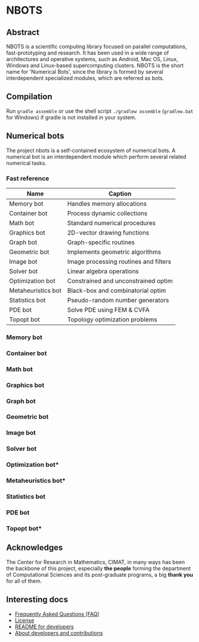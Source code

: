 # NBOTS

## Abstract

NBOTS is a scientific computing library focused on parallel computations, fast-prototyping and research.
It has been used in a wide range of architectures and operative systems, such as Android, Mac OS, Linux, Windows and Linux-based supercomputing clusters. 
NBOTS is the short name for 'Numerical Bots', since the library is formed by several interdependent specialized modules, which are referred as bots.

## Compilation

Run `gradle assemble` or use the shell script `./gradlew assemble` (`gradlew.bat` for Windows) if gradle is not installed in your system.

## Numerical bots

The project nbots is a self-contained ecosystem of numerical bots.
A numerical bot is an interdependent module which perform several related numerical tasks.


### Fast reference

|          Name           |                Caption                 |
|-------------------------|----------------------------------------|
| Memory bot              | Handles memory allocations             |
| Container bot           | Process dynamic collections            |
| Math bot                | Standard numerical procedures          |
| Graphics bot            | 2D-vector drawing functions            |
| Graph bot               | Graph-specific routines                |
| Geometric bot           | Implements geometric algorithms        |
| Image bot               | Image processing routines and filters  |
| Solver bot              | Linear algebra operations              |
| Optimization bot        | Constrained and unconstrained optim    |
| Metaheuristics bot      | Black-box and combinatorial optim      |
| Statistics bot          | Pseudo-random number generators        |
| PDE bot                 | Solve PDE using FEM & CVFA             |
| Topopt bot              | Topology optimization problems         |

### Memory bot
### Container bot
### Math bot
### Graphics bot
### Graph bot
### Geometric bot
### Image bot
### Solver bot
### Optimization bot*
### Metaheuristics bot*
### Statistics bot
### PDE bot
### Topopt bot*

## Acknowledges

The Center for Research in Mathematics, CIMAT, in many ways has been the backbone of this project, especially **the people** forming the department of Computational Sciences and its post-graduate programs, a big **thank you** for all of them.

## Interesting docs
- [Frequently Asked Questions (FAQ)](FAQ.md)
- [License](LICENSE.md)
- [README for developers](README_DEVELOPERS.md)
- [About developers and contributions](CONTRIBUTIONS.md)